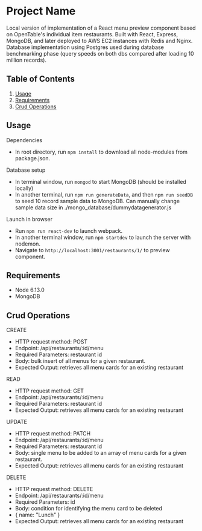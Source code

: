 # Project Name

Local version of implementation of a React menu preview component based on OpenTable's individual item restaurants. Built with React, Express, MongoDB, and later deployed to AWS EC2 instances with Redis and Nginx. Database implementation using Postgres used during database benchmarking phase (query speeds on both dbs compared after loading 10 million records). 

## Table of Contents

1. [Usage](#Usage)
2. [Requirements](#requirements)
3. [Crud Operations](#crudoperations)

## Usage

Dependencies
- In root directory, run `npm install` to download all node-modules from package.json.

Database setup 
- In terminal window, run `mongod` to start MongoDB (should be installed locally)
- In another terminal, run `npm run generateData`, and then `npm run seedDB` to seed 10 record sample data to MongoDB. Can manually change sample data size in ./mongo_database/dummydatagenerator.js 

Launch in browser
- Run `npm run react-dev` to launch webpack.
- In another terminal window, run `npm startdev` to launch the server with nodemon.
- Navigate to `http://localhost:3001/restaurants/1/` to preview component.

## Requirements

- Node 6.13.0
- MongoDB

## Crud Operations

CREATE
- HTTP request method: POST
- Endpoint: /api/restaurants/:id/menu
- Required Parameters: restaurant id 
- Body: bulk insert of all menus for a given restaurant. 
- Expected Output: retrieves all menu cards for an existing restaurant 

READ
- HTTP request method: GET
- Endpoint: /api/restaurants/:id/menu
- Required Parameters: restaurant id 
- Expected Output: retrieves all menu cards for an existing restaurant 

UPDATE
- HTTP request method: PATCH
- Endpoint: /api/restaurants/:id/menu
- Required Parameters: restaurant id
- Body: single menu to be added to an array of menu cards for a given restaurant. 
- Expected Output: retrieves all menu cards for an existing restaurant 

DELETE
- HTTP request method: DELETE
- Endpoint: /api/restaurants/:id/menu
- Required Parameters: id
- Body: condition for identifying the menu card to be deleted 
- { name: "Lunch" }
- Expected Output: retrieves all menu cards for an existing restaurant 

